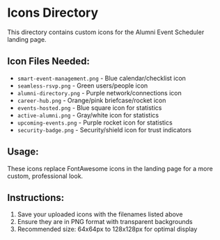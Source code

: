 # Icons Directory

This directory contains custom icons for the Alumni Event Scheduler landing page.

## Icon Files Needed:
- `smart-event-management.png` - Blue calendar/checklist icon
- `seamless-rsvp.png` - Green users/people icon  
- `alumni-directory.png` - Purple network/connections icon
- `career-hub.png` - Orange/pink briefcase/rocket icon
- `events-hosted.png` - Blue square icon for statistics
- `active-alumni.png` - Gray/white icon for statistics
- `upcoming-events.png` - Purple rocket icon for statistics
- `security-badge.png` - Security/shield icon for trust indicators

## Usage:
These icons replace FontAwesome icons in the landing page for a more custom, professional look.

## Instructions:
1. Save your uploaded icons with the filenames listed above
2. Ensure they are in PNG format with transparent backgrounds
3. Recommended size: 64x64px to 128x128px for optimal display